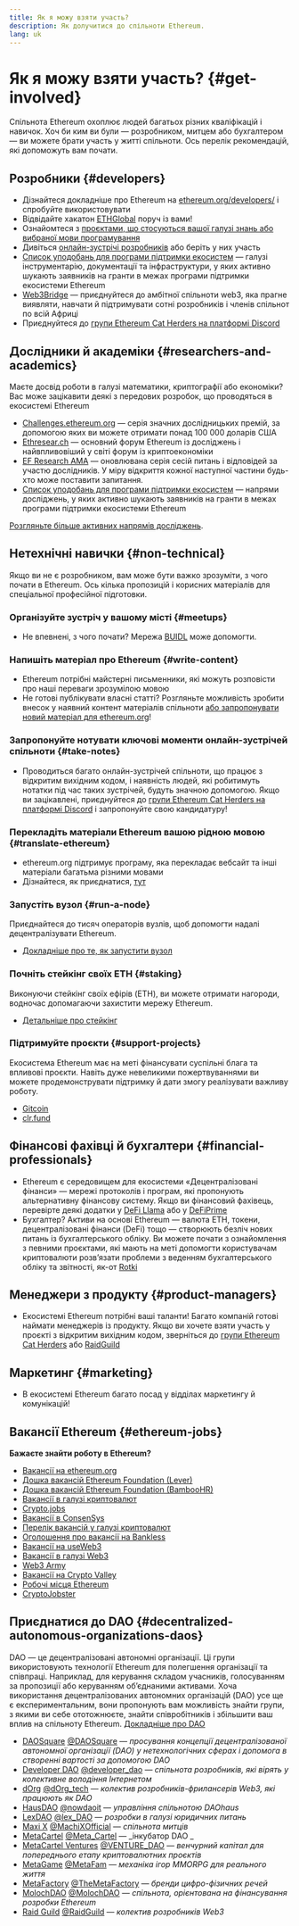 ```yaml
---
title: Як я можу взяти участь?
description: Як долучитися до спільноти Ethereum.
lang: uk
---
```


# Як я можу взяти участь? {#get-involved}

Спільнота Ethereum охоплює людей багатьох різних кваліфікацій і навичок. Хоч би ким ви були — розробником, митцем або бухгалтером — ви можете брати участь у житті спільноти. Ось перелік рекомендацій, які допоможуть вам почати.

## Розробники <Emoji text=":computer:" size={1} /> {#developers}

- Дізнайтеся докладніше про Ethereum на [ethereum.org/developers/](/developers/) і спробуйте використовувати
- Відвідайте хакатон [ETHGlobal](http://ethglobal.co/) поруч із вами!
- Ознайомтеся з [проєктами, що стосуються вашої галузі знань або вибраної мови програмування](/developers/docs/programming-languages/)
- Дивіться [онлайн-зустрічі розробників](https://www.youtube.com/@EthereumProtocol) або беріть у них участь
- [Список уподобань для програми підтримки екосистем](https://esp.ethereum.foundation/wishlist/) — галузі інструментарію, документації та інфраструктури, у яких активно шукають заявників на гранти в межах програми підтримки екосистеми Ethereum
- [Web3Bridge](https://www.web3bridge.com/) — приєднуйтеся до амбітної спільноти web3, яка прагне виявляти, навчати й підтримувати сотні розробників і членів спільнот по всій Африці
- Приєднуйтеся до [групи Ethereum Cat Herders на платформі Discord](https://discord.gg/Nz6rtfJ8Cu)

## Дослідники й академіки <Emoji text=":mag:" size={1} /> {#researchers-and-academics}

Маєте досвід роботи в галузі математики, криптографії або економіки? Вас може зацікавити деякі з передових розробок, що проводяться в екосистемі Ethereum

- [Challenges.ethereum.org](https://challenges.ethereum.org/) — серія значних дослідницьких премій, за допомогою яких ви можете отримати понад 100 000 доларів США
- [Ethresear.ch](https://ethresear.ch) — основний форум Ethereum із досліджень і найвпливовіший у світі форум із криптоекономіки
- [EF Research AMA](https://old.reddit.com/r/ethereum/comments/vrx9xe/ama_we_are_ef_research_pt_8_07_july_2022) — оновлювана серія сесій питань і відповідей за участю дослідників. У міру відкриття кожної наступної частини будь-хто може поставити запитання.
- [Список уподобань для програми підтримки екосистем](https://esp.ethereum.foundation/wishlist/) — напрями досліджень, у яких активно шукають заявників на гранти в межах програми підтримки екосистеми Ethereum

[Розгляньте більше активних напрямів досліджень](/community/research/).

## Нетехнічні навички<Emoji text=":briefcase:" size={1} /> {#non-technical}

Якщо ви не є розробником, вам може бути важко зрозуміти, з чого почати в Ethereum. Ось кілька пропозицій і корисних матеріалів для спеціальної професійної підготовки.

### Організуйте зустріч у вашому місті {#meetups}

- Не впевнені, з чого почати? Мережа [BUIDL](https://consensys.net/developers/buidlnetwork/) може допомогти.

### Напишіть матеріал про Ethereum {#write-content}

- Ethereum потрібні майстерні письменники, які можуть розповісти про наші переваги зрозумілою мовою
- Не готові публікувати власні статті? Розгляньте можливість зробити внесок у наявний контент матеріалів спільноти [або запропонувати новий матеріал для ethereum.org](/contributing/)!

### Запропонуйте нотувати ключові моменти онлайн-зустрічей спільноти {#take-notes}

- Проводиться багато онлайн-зустрічей спільноти, що працює з відкритим вихідним кодом, і наявність людей, які робитимуть нотатки під час таких зустрічей, будуть значною допомогою. Якщо ви зацікавлені, приєднуйтеся до [групи Ethereum Cat Herders на платформі Discord](https://discord.com/invite/Nz6rtfJ8Cu) і запропонуйте свою кандидатуру!

### Перекладіть матеріали Ethereum вашою рідною мовою {#translate-ethereum}

- ethereum.org підтримує програму, яка перекладає вебсайт та інші матеріали багатьма різними мовами
- Дізнайтеся, як приєднатися, [тут](/contributing/translation-program)

### Запустіть вузол {#run-a-node}

Приєднайтеся до тисяч операторів вузлів, щоб допомогти надалі децентралізувати Ethereum.

- [Докладніше про те, як запустити вузол](/developers/docs/nodes-and-clients/run-a-node/)

### Почніть стейкінг своїх ETH {#staking}

Виконуючи стейкінг своїх ефірів (ETH), ви можете отримати нагороди, водночас допомагаючи захистити мережу Ethereum.

- [Детальніше про стейкінг](/staking/)

### Підтримуйте проєкти {#support-projects}

Екосистема Ethereum має на меті фінансувати суспільні блага та впливові проєкти. Навіть дуже невеликими пожертвуваннями ви можете продемонструвати підтримку й дати змогу реалізувати важливу роботу.

- [Gitcoin](https://gitcoin.co/fund)
- [clr.fund](https://clr.fund/#/about)

## Фінансові фахівці й бухгалтери <Emoji text=":chart_with_upwards_trend:" size={1} /> {#financial-professionals}

- Ethereum є середовищем для екосистеми «Децентралізовані фінанси» — мережі протоколів і програм, які пропонують альтернативну фінансову систему. Якщо ви фінансовий фахівець, перевірте деякі додатки у [DeFi Llama](https://defillama.com/) або у [DeFiPrime](https://defiprime.com)
- Бухгалтер? Активи на основі Ethereum — валюта ETH, токени, децентралізовані фінанси (DeFi) тощо — створюють безліч нових питань із бухгалтерського обліку. Ви можете почати з ознайомлення з певними проєктами, які мають на меті допомогти користувачам криптовалюти розв’язати проблеми з веденням бухгалтерського обліку та звітності, як-от [Rotki](https://rotki.com/)

## Менеджери з продукту <Emoji text=":fountain_pen:" size={1} /> {#product-managers}

- Екосистемі Ethereum потрібні ваші таланти! Багато компаній готові наймати менеджерів із продукту. Якщо ви хочете взяти участь у проєкті з відкритим вихідним кодом, зверніться до [групи Ethereum Cat Herders](https://discord.com/invite/Nz6rtfJ8Cu) або [RaidGuild](https://www.raidguild.org/)

## Маркетинг <Emoji text=":megaphone:" size={1} /> {#marketing}

- В екосистемі Ethereum багато посад у відділах маркетингу й комунікацій!

## Вакансії Ethereum {#ethereum-jobs}

**Бажаєте знайти роботу в Ethereum?**

- [Вакансії на ethereum.org](/about/#open-jobs)
- [Дошка вакансій Ethereum Foundation (Lever)](https://jobs.lever.co/ethereumfoundation)
- [Дошка вакансій Ethereum Foundation (BambooHR)](https://ethereum.bamboohr.com/jobs/)
- [Вакансії в галузі криптовалют](https://cryptocurrencyjobs.co/ethereum/)
- [Crypto.jobs](https://crypto.jobs/)
- [Вакансії в ConsenSys](https://consensys.net/careers/)
- [Перелік вакансій у галузі криптовалют](https://cryptojobslist.com/ethereum-jobs)
- [Оголошення про вакансії на Bankless](https://pallet.xyz/list/bankless/jobs)
- [Вакансії на useWeb3](https://www.useweb3.xyz/jobs)
- [Вакансії в галузі Web3](https://web3.career)
- [Web3 Army](https://web3army.xyz/)
- [Вакансії на Crypto Valley](https://cryptovalley.jobs/)
- [Робочі місця Ethereum](https://startup.jobs/ethereum-jobs)
- [CryptoJobster](https://cryptojobster.com/tag/ethereum/)

## Приєднатися до DAO {#decentralized-autonomous-organizations-daos}

DAO — це децентралізовані автономні організації. Ці групи використовують технології Ethereum для полегшення організації та співпраці. Наприклад, для керування складом учасників, голосуванням за пропозиції або керуванням об’єднаними активами. Хоча використання децентралізованих автономних організацій (DAO) усе ще є експериментальним, вони пропонують вам можливість знайти групи, з якими ви себе ототожнюєте, знайти співробітників і збільшити ваш вплив на спільноту Ethereum. [Докладніше про DAO](/dao/)

- [DAOSquare](https://www.daosquare.io) [@DAOSquare](https://twitter.com/DAOSquare) — _просування концепції децентралізованої автономної організації (DAO) у нетехнологічних сферах і допомога в створенні вартості за допомогою DAO_
- [Developer DAO](https://www.developerdao.com/) [@developer_dao](https://twitter.com/developer_dao) — _спільнота розробників, які вірять у колективне володіння Інтернетом_
- [dOrg](https://dOrg.tech) [@dOrg_tech](https://twitter.com/dOrg_tech) — _колектив розробників-фрилансерів Web3, які працюють як DAO_
- [HausDAO](https://daohaus.club) [@nowdaoit](https://twitter.com/nowdaoit) — _управління спільнотою DAOhaus_
- [LexDAO](https://lexdao.org) [@lex_DAO](https://twitter.com/lex_DAO) — _розробки в галузі юридичних питань_
- [Махі X](https://machix.com) [@MachiXОfficial](https://twitter.com/MachiXOfficial) — _спільнота митців_
- [MetaCartel](https://metacartel.org) [@Meta_Cartel](https://twitter.com/Meta_Cartel) — _інкубатор DAO _
- [MetaCartel Ventures](https://metacartel.xyz) [@VENTURE_DAO](https://twitter.com/VENTURE_DAO) — _венчурний капітал для попереднього етапу криптовалютних проєктів_
- [MetaGame](https://metagame.wtf) [@MetaFam](https://twitter.com/MetaFam) — _механіка ігор MMORPG для реального життя_
- [MetaFactory](https://metafactory.ai) [@TheMetaFactory](https://twitter.com/TheMetaFactory) — _бренди цифро-фізичних речей_
- [MolochDAO](https://molochdao.com) [@MolochDAO](https://twitter.com/MolochDAO) — _спільнота, орієнтована на фінансування розробки Ethereum_
- [Raid Guild](https://raidguild.org) [@RaidGuild](https://twitter.com/RaidGuild) — _колектив розробників Web3_

